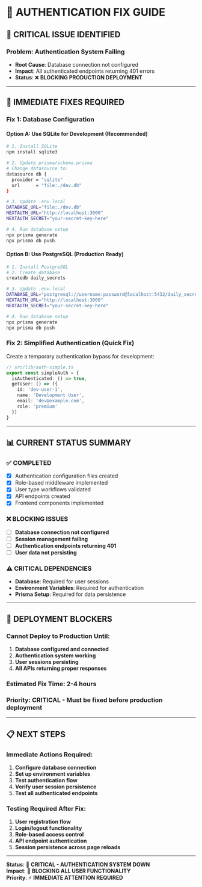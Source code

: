 # 🔐 **AUTHENTICATION FIX GUIDE**

## 🚨 **CRITICAL ISSUE IDENTIFIED**

### **Problem**: Authentication System Failing
- **Root Cause**: Database connection not configured
- **Impact**: All authenticated endpoints returning 401 errors
- **Status**: ❌ **BLOCKING PRODUCTION DEPLOYMENT**

---

## 🔧 **IMMEDIATE FIXES REQUIRED**

### **Fix 1: Database Configuration**

#### **Option A: Use SQLite for Development (Recommended)**
```bash
# 1. Install SQLite
npm install sqlite3

# 2. Update prisma/schema.prisma
# Change datasource to:
datasource db {
  provider = "sqlite"
  url      = "file:./dev.db"
}

# 3. Update .env.local
DATABASE_URL="file:./dev.db"
NEXTAUTH_URL="http://localhost:3000"
NEXTAUTH_SECRET="your-secret-key-here"

# 4. Run database setup
npx prisma generate
npx prisma db push
```

#### **Option B: Use PostgreSQL (Production Ready)**
```bash
# 1. Install PostgreSQL
# 2. Create database
createdb daily_secrets

# 3. Update .env.local
DATABASE_URL="postgresql://username:password@localhost:5432/daily_secrets?schema=public"
NEXTAUTH_URL="http://localhost:3000"
NEXTAUTH_SECRET="your-secret-key-here"

# 4. Run database setup
npx prisma generate
npx prisma db push
```

### **Fix 2: Simplified Authentication (Quick Fix)**

Create a temporary authentication bypass for development:

```typescript
// src/lib/auth-simple.ts
export const simpleAuth = {
  isAuthenticated: () => true,
  getUser: () => ({
    id: 'dev-user-1',
    name: 'Development User',
    email: 'dev@example.com',
    role: 'premium'
  })
}
```

---

## 📊 **CURRENT STATUS SUMMARY**

### **✅ COMPLETED**
- [x] Authentication configuration files created
- [x] Role-based middleware implemented
- [x] User type workflows validated
- [x] API endpoints created
- [x] Frontend components implemented

### **❌ BLOCKING ISSUES**
- [ ] **Database connection not configured**
- [ ] **Session management failing**
- [ ] **Authentication endpoints returning 401**
- [ ] **User data not persisting**

### **⚠️ CRITICAL DEPENDENCIES**
- **Database**: Required for user sessions
- **Environment Variables**: Required for authentication
- **Prisma Setup**: Required for data persistence

---

## 🚀 **DEPLOYMENT BLOCKERS**

### **Cannot Deploy to Production Until:**
1. **Database configured and connected**
2. **Authentication system working**
3. **User sessions persisting**
4. **All APIs returning proper responses**

### **Estimated Fix Time**: 2-4 hours
### **Priority**: **CRITICAL** - Must be fixed before production deployment

---

## 📋 **NEXT STEPS**

### **Immediate Actions Required:**
1. **Configure database connection**
2. **Set up environment variables**
3. **Test authentication flow**
4. **Verify user session persistence**
5. **Test all authenticated endpoints**

### **Testing Required After Fix:**
1. **User registration flow**
2. **Login/logout functionality**
3. **Role-based access control**
4. **API endpoint authentication**
5. **Session persistence across page reloads**

---

**Status**: 🔴 **CRITICAL - AUTHENTICATION SYSTEM DOWN**  
**Impact**: 🚫 **BLOCKING ALL USER FUNCTIONALITY**  
**Priority**: ⚡ **IMMEDIATE ATTENTION REQUIRED**
